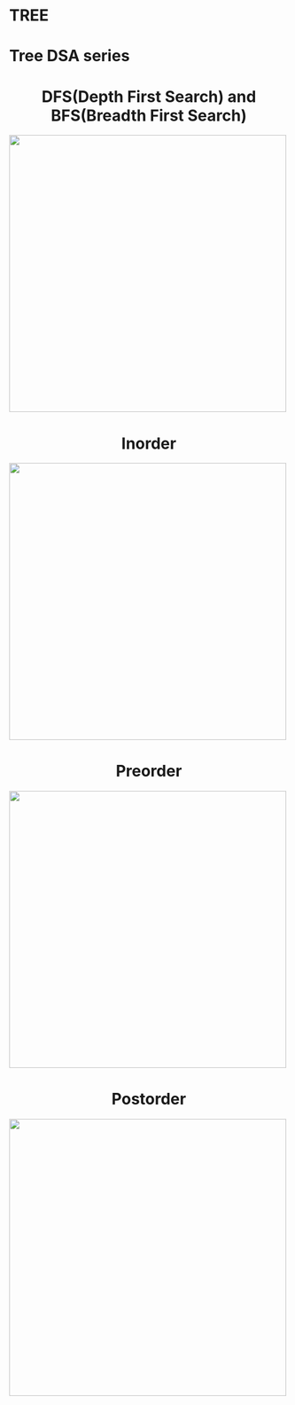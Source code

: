# TREE
# Tree DSA series 
# <h1 align="center">DFS(Depth First Search) and BFS(Breadth First Search)</h1>
<img align="center" width="500"  src="https://iq.opengenus.org/content/images/2020/05/dfs-vs-bfs.gif" />


<h1 align="center">Inorder</h1>
<img align="center" width="500" src="https://i.giphy.com/media/cOosHV2GzVkdLwD2IG/giphy.gif"/>



<h1 align="center">Preorder</h1>
<img align="center" width="500" src="https://i.giphy.com/media/dxCT5ok6OM7MS5zAqA/giphy.gif"/>


<h1 align="center">Postorder</h1>
<img align="center" width="500" src="https://upload.wikimedia.org/wikipedia/commons/2/28/Postorder-traversal.gif"/>
